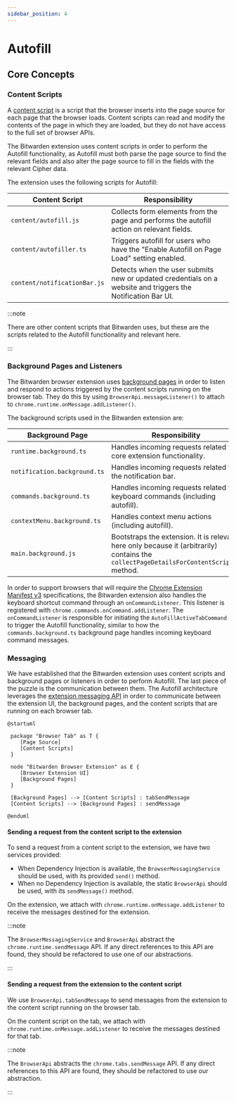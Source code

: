 ```yaml
---
sidebar_position: 4
---
```


# Autofill

## Core Concepts

### Content Scripts

A
[content script](https://developer.mozilla.org/en-US/docs/Mozilla/Add-ons/WebExtensions/Content_scripts)
is a script that the browser inserts into the page source for each page that the browser loads.
Content scripts can read and modify the contents of the page in which they are loaded, but they do
not have access to the full set of browser APIs.

The Bitwarden extension uses content scripts in order to perform the Autofill functionality, as
Autofill must both parse the page source to find the relevant fields and also alter the page source
to fill in the fields with the relevant Cipher data.

The extension uses the following scripts for Autofill:

<!-- prettier-ignore -->
| Content Script | Responsibility |
| ---------------------------- | ---------------------------------------------------------------------------------------------------------- |
| `content/autofill.js`        | Collects form elements from the page and performs the autofill action on relevant fields. |
| `content/autofiller.ts`      | Triggers autofill for users who have the "Enable Autofill on Page Load" setting enabled.  |
| `content/notificationBar.js` | Detects when the user submits new or updated credentials on a website and triggers the Notification Bar UI. |

:::note

There are other content scripts that Bitwarden uses, but these are the scripts related to the
Autofill functionality and relevant here.

:::

### Background Pages and Listeners

The Bitwarden browser extension uses
[background pages](https://developer.chrome.com/docs/extensions/mv2/background_pages/) in order to
listen and respond to actions triggered by the content scripts running on the browser tab. They do
this by using `BrowserApi.messageListener()` to attach to `chrome.runtime.onMessage.addListener()`.

The background scripts used in the Bitwarden extension are:

<!-- prettier-ignore -->
| Background Page              | Responsibility                                                                                                                                                     |
| ---------------------------- | --------------------------------------------------------------------------------------------------------------------------------------- |
| `runtime.background.ts`      | Handles incoming requests related to core extension functionality.                                   |
| `notification.background.ts` | Handles incoming requests related to the notification bar.                                  |
| `commands.background.ts`     | Handles incoming requests related to keyboard commands (including autofill).                                    |
| `contextMenu.background.ts`  | Handles context menu actions (including autofill).                                    |
| `main.background.js`         | Bootstraps the extension. It is relevant here only because it (arbitrarily) contains the `collectPageDetailsForContentScript()` method. |

In order to support browsers that will require the
[Chrome Extension Manifest v3](https://developer.chrome.com/docs/extensions/mv3/intro/)
specifications, the Bitwarden extension also handles the keyboard shortcut command through an
`onCommandListener`. This listener is registered with `chrome.commands.onCommand.addListener`. The
`onCommandListener` is responsible for initiating the `AutoFillActiveTabCommand` to trigger the
Autofill functionality, similar to how the `commands.background.ts` background page handles incoming
keyboard command messages.

### Messaging

We have established that the Bitwarden extension uses content scripts and background pages or
listeners in order to perform Autofill. The last piece of the puzzle is the communication between
them. The Autofill architecture leverages the
[extension messaging API](https://developer.mozilla.org/en-US/docs/Mozilla/Add-ons/WebExtensions/API/runtime/sendMessage)
in order to communicate between the extension UI, the background pages, and the content scripts that
are running on each browser tab.

```kroki type=plantuml
@startuml

 package "Browser Tab" as T {
    [Page Source]
    [Content Scripts]
 }

 node "Bitwarden Browser Extension" as E {
    [Browser Extension UI]
    [Background Pages]
 }

 [Background Pages] --> [Content Scripts] : tabSendMessage
 [Content Scripts] --> [Background Pages] : sendMessage

@enduml
```

#### Sending a request from the content script to the extension

To send a request from a content script to the extension, we have two services provided:

- When Dependency Injection is available, the `BrowserMessagingService` should be used, with its
  provided `send()` method.
- When no Dependency Injection is available, the static `BrowserApi` should be used, with its
  `sendMessage()` method.

On the extension, we attach with `chrome.runtime.onMessage.addListener` to receive the messages
destined for the extension.

:::note

The `BrowserMessagingService` and `BrowserApi` abstract the `chrome.runtime.sendMessage` API. If any
direct references to this API are found, they should be refactored to use one of our abstractions.

:::

#### Sending a request from the extension to the content script

We use `BrowserApi.tabSendMessage` to send messages from the extension to the content script running
on the browser tab.

On the content script on the tab, we attach with `chrome.runtime.onMessage.addListener` to receive
the messages destined for that tab.

:::note

The `BrowserApi` abstracts the `chrome.tabs.sendMessage` API. If any direct references to this API
are found, they should be refactored to use our abstraction.

:::
